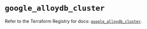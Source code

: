 # `google_alloydb_cluster`

Refer to the Terraform Registry for docs: [`google_alloydb_cluster`](https://registry.terraform.io/providers/hashicorp/google/5.38.0/docs/resources/alloydb_cluster).
